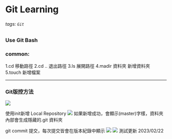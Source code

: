 # Git Learning

###### tags: `Git`

### Use Git Bash


### common:

1.cd 移動路徑
2.cd .. 退出路徑
3.ls 展開路徑
4.madir 資料夾 新增資料夾
5.touch 新增檔案

---

### Git版控方法

![](https://i.imgur.com/FP5EMQe.png)

使用init新增 Local Repository
![](https://i.imgur.com/VcULFy5.png)
如果新增成功，會顯示(master)字樣，資料夾內部會生成隱藏的.git
資料夾

git commit 提交，每次提交皆會在版本紀錄中顯示
![](https://i.imgur.com/42TDqA1.png)
![](https://i.imgur.com/S7rDNWK.png)
測試更新 2023/02/22


